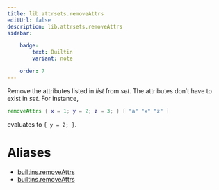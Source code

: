 ```yaml
---
title: lib.attrsets.removeAttrs
editUrl: false
description: lib.attrsets.removeAttrs
sidebar:

    badge:
        text: Builtin
        variant: note

    order: 7
---
```


Remove the attributes listed in *list* from *set*. The attributes
don’t have to exist in *set*. For instance,

```nix
removeAttrs { x = 1; y = 2; z = 3; } [ "a" "x" "z" ]
```

evaluates to `{ y = 2; }`.


# Aliases

- [builtins.removeAttrs](/nix-doc-comments/reference/builtins/builtins-removeattrs)
- [builtins.removeAttrs](/nix-doc-comments/reference/builtins/builtins-removeattrs)


